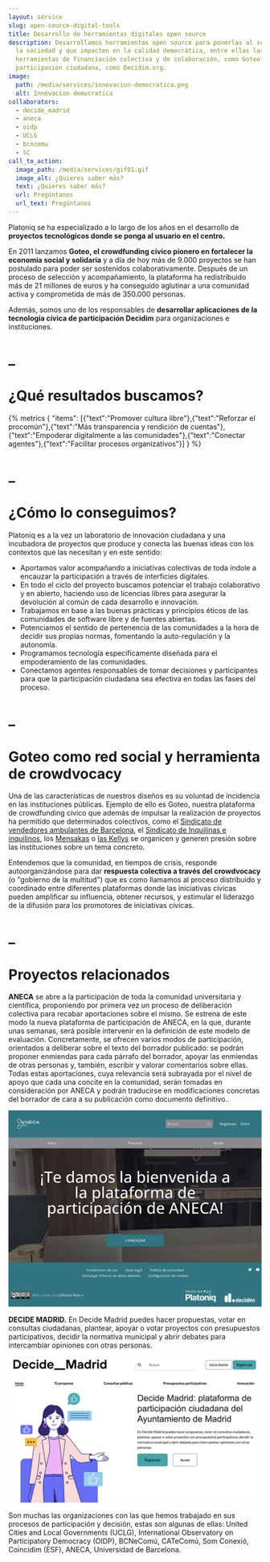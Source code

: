 ```yaml
---
layout: service
slug: open-source-digital-tools
title: Desarrollo de herramientas digitales open source
description: Desarrollamos herramientas open source para ponerlas al servicio de
  la sociedad y que impacten en la calidad democrática, entre ellas las
  herramientas de financiación colectiva y de colaboración, como Goteo.org, y de
  participación ciudadana, como Decidim.org.
image:
  path: /media/services/innovacion-democratica.png
  alt: Innovacion democratica
collaborators:
  - decide_madrid
  - aneca
  - oidp
  - UCLG
  - bcncomu
  - SC
call_to_action:
  image_path: /media/services/gif01.gif
  image_alt: ¿Quieres saber más?
  text: ¿Quieres saber más?
  url: Pregúntanos
  url_text: Pregúntanos
---
```

Platoniq se ha especializado a lo largo de los años en el desarrollo de **proyectos tecnológicos donde se ponga al usuario en el centro.** 

En 2011 lanzamos **Goteo, el crowdfunding cívico pionero en fortalecer la economía social y solidaria** y a día de hoy más de 9.000 proyectos se han postulado para poder ser sostenidos colaborativamente. Después de un proceso de selección y acompañamiento, la plataforma ha redistribuido más de 21 millones de euros y ha conseguido aglutinar a una comunidad activa y comprometida de más de 350.000 personas.

Además, somos uno de los responsables de **desarrollar aplicaciones de la tecnología cívica de participación Decidim** para organizaciones e instituciones.

# _

# ¿Qué resultados buscamos?

{% metrics { "items": [{"text":"Promover cultura libre"},{"text":"Reforzar el procomún"},{"text":"Más transparencia y rendición de cuentas"},{"text":"Empoderar digitalmente a las comunidades"},{"text":"Conectar agentes"},{"text":"Facilitar procesos organizativos"}] } %}



# _

# ¿Cómo lo conseguimos?

Platoniq es a la vez un laboratorio de innovación ciudadana y una incubadora de proyectos que produce y conecta las buenas ideas con los contextos que las necesitan y en este sentido:

* Aportamos valor acompañando a iniciativas colectivas de toda índole a encauzar la participación a través de interficies digitales. 
* En todo el ciclo del proyecto buscamos potenciar el trabajo colaborativo y en abierto, haciendo uso de licencias libres para asegurar la devolución al común de cada desarrollo e innovación. 
* Trabajamos en base a las buenas prácticas y principios éticos de las comunidades de software libre y de fuentes abiertas.
* Potenciamos el sentido de pertenencia de las comunidades a la hora de decidir sus propias normas, fomentando la auto-regulación y la autonomía.
* Programamos tecnología específicamente diseñada para el empoderamiento de las comunidades.
* Conectamos agentes responsables de tomar decisiones y participantes para que la participación ciudadana sea efectiva en todas las fases del proceso.

# _

# Goteo como red social y herramienta de crowdvocacy

Una de las características de nuestros diseños es su voluntad de incidencia en las instituciones públicas. Ejemplo de ello es Goteo, nuestra plataforma de crowdfunding cívico que además de impulsar la realización de proyectos ha permitido que determinados colectivos, como el [Sindicato de vendedores ambulantes de Barcelona](https://www.goteo.org/project/top-manta-bcn), el [Sindicato de Inquilinas e inquilinos](https://www.goteo.org/project/sindicat-de-llogaters-i-llogateres), los [Mensakas](https://www.goteo.org/project/mensakas--app-de-menjar-a-domicili-responsable) o [las Kellys](https://www.goteo.org/project/las-kellys) se organicen y generen presión sobre las instituciones sobre un tema concreto. 

Entendemos que la comunidad, en tiempos de crisis, responde autoorganizándose para dar **respuesta colectiva a través del crowdvocacy** (o "gobierno de la multitud") que es como llamamos al proceso distribuido y coordinado entre diferentes plataformas donde las iniciativas cívicas pueden amplificar su influencia, obtener recursos, y estimular el liderazgo de la difusión para los promotores de iniciativas cívicas.

# _

# Proyectos relacionados

**ANECA** se abre a la participación de toda la comunidad universitaria y científica, proponiendo por primera vez un proceso de deliberación colectiva para recabar aportaciones sobre el mismo. Se estrena de este modo la nueva plataforma de participación de ANECA, en la que, durante unas semanas, será posible intervenir en la definición de este modelo de evaluación. Concretamente, se ofrecen varios modos de participación, orientados a deliberar sobre el texto del borrador publicado: se podrán proponer enmiendas para cada párrafo del borrador, apoyar las enmiendas de otras personas y, también, escribir y valorar comentarios sobre ellas. Todas estas aportaciones, cuya relevancia será subrayada por el  nivel de apoyo que cada una concite en la comunidad, serán tomadas en consideración por ANECA y podrán traducirse en modificaciones concretas del borrador de cara a su publicación como documento definitivo..

![ANECA](/media/captura-de-pantalla-2024-12-10-a-las-9.37.59.png "ANECA")

**DECIDE MADRID.** En Decide Madrid puedes hacer propuestas, votar en consultas ciudadanas, plantear, apoyar o votar proyectos con presupuestos participativos, decidir la normativa municipal y abrir debates para intercambiar opiniones con otras personas. 

![Decide Madrid](/media/captura-de-pantalla-2024-12-10-a-las-10.35.28.png "Decide Madrid")

Son muchas las organizaciones con las que hemos trabajado en sus procesos de participación y decisión, estas son algunas de ellas: United Cities and Local Governments (UCLG), International Observatory on Participatory Democracy (OIDP), BCNeComú, CATeComú, Som Conexió, Coincidim (ESF), ANECA, Universidad de Barcelona.
